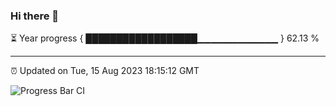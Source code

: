 ### Hi there 👋

⏳ Year progress { ██████████████████▁▁▁▁▁▁▁▁▁▁▁▁ } 62.13 %

---

⏰ Updated on Tue, 15 Aug 2023 18:15:12 GMT

![Progress Bar CI](https://github.com/liununu/liununu/workflows/Progress%20Bar%20CI/badge.svg)
